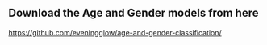 ## Download the Age and Gender models from here
https://github.com/eveningglow/age-and-gender-classification/
